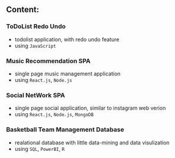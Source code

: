 ## Content:

### **ToDoList Redo Undo**
+ todolist application, with redo undo feature
+ using `JavaScript`

### **Music Recommendation SPA**
+ single page music management application
+ using `React.js`, `Node.js`

### **Social NetWork SPA**
+ single page social application, similar to instagram web verion
+ using `React.js`, `Node.js`, `MongoDB`


### **Basketball Team Management Database**
+ realational database with little data-mining and data visulization
+ using `SQL`, `PowerBI`, `R`
